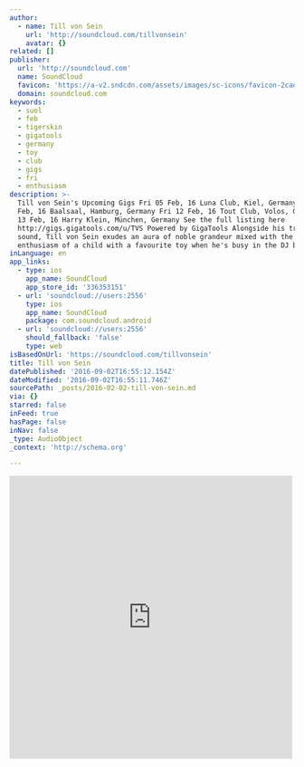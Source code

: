 ```yaml
---
author:
  - name: Till von Sein
    url: 'http://soundcloud.com/tillvonsein'
    avatar: {}
related: []
publisher:
  url: 'http://soundcloud.com'
  name: SoundCloud
  favicon: 'https://a-v2.sndcdn.com/assets/images/sc-icons/favicon-2cadd14b.ico'
  domain: soundcloud.com
keywords:
  - suol
  - feb
  - tigerskin
  - gigatools
  - germany
  - toy
  - club
  - gigs
  - fri
  - enthusiasm
description: >-
  Till von Sein's Upcoming Gigs Fri 05 Feb, 16 Luna Club, Kiel, Germany Sat 06
  Feb, 16 Baalsaal, Hamburg, Germany Fri 12 Feb, 16 Tout Club, Volos, Greece Sat
  13 Feb, 16 Harry Klein, München, Germany See the full listing here
  http://gigs.gigatools.com/u/TVS Powered by GigaTools Alongside his trademark
  sound, Till von Sein exudes an aura of noble grandeur mixed with the genuine
  enthusiasm of a child with a favourite toy when he's busy in the DJ booth.
inLanguage: en
app_links:
  - type: ios
    app_name: SoundCloud
    app_store_id: '336353151'
  - url: 'soundcloud://users:2556'
    type: ios
    app_name: SoundCloud
    package: com.soundcloud.android
  - url: 'soundcloud://users:2556'
    should_fallback: 'false'
    type: web
isBasedOnUrl: 'https://soundcloud.com/tillvonsein'
title: Till von Sein
datePublished: '2016-09-02T16:55:12.154Z'
dateModified: '2016-09-02T16:55:11.746Z'
sourcePath: _posts/2016-02-02-till-von-sein.md
via: {}
starred: false
inFeed: true
hasPage: false
inNav: false
_type: AudioObject
_context: 'http://schema.org'

---
```

<iframe src="https://cdn.embedly.com/widgets/media.html?src=https%3A%2F%2Fw.soundcloud.com%2Fplayer%2F%3Fvisual%3Dtrue%26url%3Dhttp%253A%252F%252Fapi.soundcloud.com%252Fusers%252F2556%26show_artwork%3Dtrue&amp;url=https%3A%2F%2Fsoundcloud.com%2Ftillvonsein&amp;image=http%3A%2F%2Fi1.sndcdn.com%2Favatars-000112731296-fupkho-t500x500.jpg&amp;key=b7d04c9b404c499eba89ee7072e1c4f7&amp;type=text%2Fhtml&amp;schema=soundcloud" width="500" height="500" scrolling="no" frameborder="0" allowfullscreen="allowfullscreen" style=""></iframe>